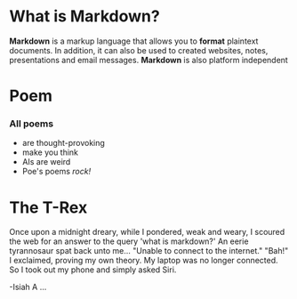 # What is Markdown?

**Markdown** is a markup language that
allows you to
**format**
plaintext
documents. In addition, 
it can also be used
to created websites, notes, presentations
and email messages.
**Markdown** is also platform independent

# Poem


### All poems

- are thought-provoking
- make you think
- AIs are weird
- Poe's poems _rock!_

# The T-Rex

Once upon a midnight dreary, 
while I pondered, weak and weary,
I scoured the web for an answer to the 
query 'what is markdown?' 
An eerie tyrannosaur
spat back unto me... "Unable to 
connect to the internet."
"Bah!" I exclaimed, proving my own
theory. My laptop was
no longer connected. So 
I took out my phone and simply 
asked Siri.

-Isiah A
...